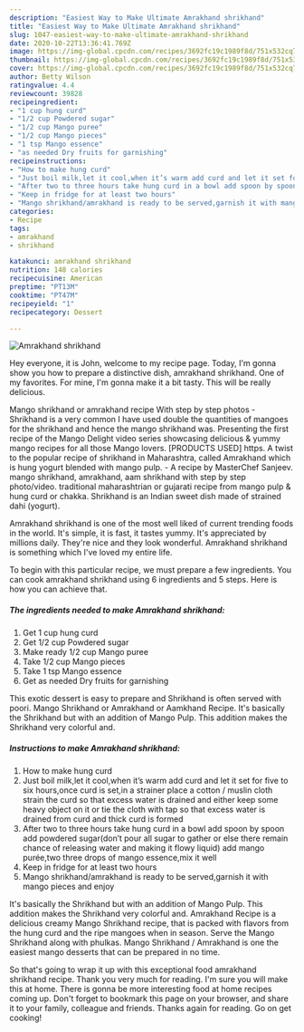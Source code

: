 ```yaml
---
description: "Easiest Way to Make Ultimate Amrakhand shrikhand"
title: "Easiest Way to Make Ultimate Amrakhand shrikhand"
slug: 1047-easiest-way-to-make-ultimate-amrakhand-shrikhand
date: 2020-10-22T13:36:41.769Z
image: https://img-global.cpcdn.com/recipes/3692fc19c1989f8d/751x532cq70/amrakhand-shrikhand-recipe-main-photo.jpg
thumbnail: https://img-global.cpcdn.com/recipes/3692fc19c1989f8d/751x532cq70/amrakhand-shrikhand-recipe-main-photo.jpg
cover: https://img-global.cpcdn.com/recipes/3692fc19c1989f8d/751x532cq70/amrakhand-shrikhand-recipe-main-photo.jpg
author: Betty Wilson
ratingvalue: 4.4
reviewcount: 39828
recipeingredient:
- "1 cup hung curd"
- "1/2 cup Powdered sugar"
- "1/2 cup Mango puree"
- "1/2 cup Mango pieces"
- "1 tsp Mango essence"
- "as needed Dry fruits for garnishing"
recipeinstructions:
- "How to make hung curd"
- "Just boil milk,let it cool,when it’s warm add curd and let it set for five to six hours,once curd is set,in a strainer place a cotton / muslin cloth strain the curd so that excess water is drained and either keep some heavy object on it or tie the cloth with tap so that excess water is drained from curd and thick curd is formed"
- "After two to three hours take hung curd in a bowl add spoon by spoon add powdered sugar(don’t pour all sugar to gather or else there remain chance of releasing water and making it flowy liquid) add mango purée,two three drops of mango essence,mix it well"
- "Keep in fridge for at least two hours"
- "Mango shrikhand/amrakhand is ready to be served,garnish it with mango pieces and enjoy"
categories:
- Recipe
tags:
- amrakhand
- shrikhand

katakunci: amrakhand shrikhand 
nutrition: 148 calories
recipecuisine: American
preptime: "PT13M"
cooktime: "PT47M"
recipeyield: "1"
recipecategory: Dessert

---
```



![Amrakhand shrikhand](https://img-global.cpcdn.com/recipes/3692fc19c1989f8d/751x532cq70/amrakhand-shrikhand-recipe-main-photo.jpg)

Hey everyone, it is John, welcome to my recipe page. Today, I'm gonna show you how to prepare a distinctive dish, amrakhand shrikhand. One of my favorites. For mine, I'm gonna make it a bit tasty. This will be really delicious.

Mango shrikhand or amrakhand recipe With step by step photos - Shrikhand is a very common I have used double the quantities of mangoes for the shrikhand and hence the mango shrikhand was. Presenting the first recipe of the Mango Delight video series showcasing delicious &amp; yummy mango recipes for all those Mango lovers. [PRODUCTS USED] https. A twist to the popular recipe of shrikhand in Maharashtra, called Amrakhand which is hung yogurt blended with mango pulp. - A recipe by MasterChef Sanjeev. mango shrikhand, amrakhand, aam shrikhand with step by step photo/video. traditional maharashtrian or gujarati recipe from mango pulp &amp; hung curd or chakka. Shrikhand is an Indian sweet dish made of strained dahi (yogurt).

Amrakhand shrikhand is one of the most well liked of current trending foods in the world. It's simple, it is fast, it tastes yummy. It's appreciated by millions daily. They're nice and they look wonderful. Amrakhand shrikhand is something which I've loved my entire life.


To begin with this particular recipe, we must prepare a few ingredients. You can cook amrakhand shrikhand using 6 ingredients and 5 steps. Here is how you can achieve that.

<!--inarticleads1-->

##### The ingredients needed to make Amrakhand shrikhand:

1. Get 1 cup hung curd
1. Get 1/2 cup Powdered sugar
1. Make ready 1/2 cup Mango puree
1. Take 1/2 cup Mango pieces
1. Take 1 tsp Mango essence
1. Get as needed Dry fruits for garnishing


This exotic dessert is easy to prepare and Shrikhand is often served with poori. Mango Shrikhand or Amrakhand or Aamkhand Recipe. It&#39;s basically the Shrikhand but with an addition of Mango Pulp. This addition makes the Shrikhand very colorful and. 

<!--inarticleads2-->

##### Instructions to make Amrakhand shrikhand:

1. How to make hung curd
1. Just boil milk,let it cool,when it’s warm add curd and let it set for five to six hours,once curd is set,in a strainer place a cotton / muslin cloth strain the curd so that excess water is drained and either keep some heavy object on it or tie the cloth with tap so that excess water is drained from curd and thick curd is formed
1. After two to three hours take hung curd in a bowl add spoon by spoon add powdered sugar(don’t pour all sugar to gather or else there remain chance of releasing water and making it flowy liquid) add mango purée,two three drops of mango essence,mix it well
1. Keep in fridge for at least two hours
1. Mango shrikhand/amrakhand is ready to be served,garnish it with mango pieces and enjoy


It&#39;s basically the Shrikhand but with an addition of Mango Pulp. This addition makes the Shrikhand very colorful and. Amrakhand Recipe is a delicious creamy Mango Shrikhand recipe, that is packed with flavors from the hung curd and the ripe mangoes when in season. Serve the Mango Shrikhand along with phulkas. Mango Shrikhand / Amrakhand is one the easiest mango desserts that can be prepared in no time. 

So that's going to wrap it up with this exceptional food amrakhand shrikhand recipe. Thank you very much for reading. I'm sure you will make this at home. There is gonna be more interesting food at home recipes coming up. Don't forget to bookmark this page on your browser, and share it to your family, colleague and friends. Thanks again for reading. Go on get cooking!
